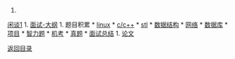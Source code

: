 1. 
[闲谈1](tattle_1.md)
1. 
[面试-大纲](interview.md)
1. 
题目积累
    * 
[linux](linux.md)
    * 
[c/c++](c++.md)
    * 
[stl](stl.md)
    * 
[数据结构](ds.md)
    * 
[网络](net.md)
    * 
[数据库](db.md)
    * 
[项目](project.md)
    * 
[智力题](intel.md)
    * 
[机考](machind.md)
    * 
[真题](mm.md)
    * 
[面试总结](inter.md)
1. 
[论文](paper.md)

[返回目录](../README.md)